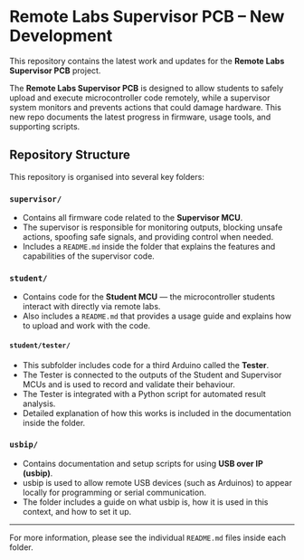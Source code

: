 
# Remote Labs Supervisor PCB – New Development

This repository contains the latest work and updates for the **Remote Labs Supervisor PCB** project.

The **Remote Labs Supervisor PCB** is designed to allow students to safely upload and execute microcontroller code remotely, while a supervisor system monitors and prevents actions that could damage hardware. This new repo documents the latest progress in firmware, usage tools, and supporting scripts.

## Repository Structure

This repository is organised into several key folders:

### `supervisor/`
- Contains all firmware code related to the **Supervisor MCU**.
- The supervisor is responsible for monitoring outputs, blocking unsafe actions, spoofing safe signals, and providing control when needed.
- Includes a `README.md` inside the folder that explains the features and capabilities of the supervisor code.

### `student/`
- Contains code for the **Student MCU** — the microcontroller students interact with directly via remote labs.
- Also includes a `README.md` that provides a usage guide and explains how to upload and work with the code.

#### `student/tester/`
- This subfolder includes code for a third Arduino called the **Tester**.
- The Tester is connected to the outputs of the Student and Supervisor MCUs and is used to record and validate their behaviour.
- The Tester is integrated with a Python script for automated result analysis.
- Detailed explanation of how this works is included in the documentation inside the folder.

### `usbip/`
- Contains documentation and setup scripts for using **USB over IP (usbip)**.
- usbip is used to allow remote USB devices (such as Arduinos) to appear locally for programming or serial communication.
- The folder includes a guide on what usbip is, how it is used in this context, and how to set it up.

---

For more information, please see the individual `README.md` files inside each folder.
